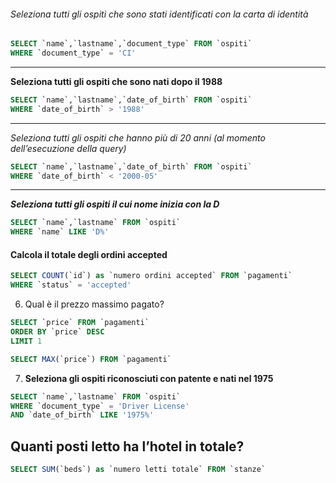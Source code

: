 ###### Seleziona tutti gli ospiti che sono stati identificati con la carta di identità

```sql
SELECT `name`,`lastname`,`document_type` FROM `ospiti`
WHERE `document_type` = 'CI'
```
---
**Seleziona tutti gli ospiti che sono nati dopo il 1988**

```sql
SELECT `name`,`lastname`,`date_of_birth` FROM `ospiti`
WHERE `date_of_birth` > '1988'
```
***
_Seleziona tutti gli ospiti che hanno più di 20 anni (al momento dell’esecuzione della query)_

```sql
SELECT `name`,`lastname`,`date_of_birth` FROM `ospiti`
WHERE `date_of_birth` < '2000-05'
```
___
**_Seleziona tutti gli ospiti il cui nome inizia con la D_**

```sql
SELECT `name`,`lastname` FROM `ospiti`
WHERE `name` LIKE 'D%'
```

#### Calcola il totale degli ordini accepted

```sql
SELECT COUNT(`id`) as `numero ordini accepted` FROM `pagamenti`
WHERE `status` = 'accepted'
```

6. Qual è il prezzo massimo pagato?

```sql
SELECT `price` FROM `pagamenti`
ORDER BY `price` DESC
LIMIT 1
```

```sql
SELECT MAX(`price`) FROM `pagamenti`
```

7. **Seleziona gli ospiti riconosciuti con patente e nati nel 1975**

```sql
SELECT `name`,`lastname` FROM `ospiti`
WHERE `document_type` = 'Driver License'
AND `date_of_birth` LIKE '1975%'
```

## Quanti posti letto ha l’hotel in totale?

```sql
SELECT SUM(`beds`) as `numero letti totale` FROM `stanze`
```
